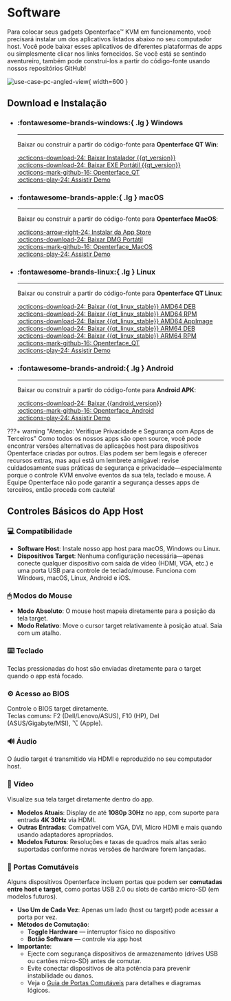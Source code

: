 # Software

Para colocar seus gadgets Openterface™ KVM em funcionamento, você precisará instalar um dos aplicativos listados abaixo no seu computador host. Você pode baixar esses aplicativos de diferentes plataformas de apps ou simplesmente clicar nos links fornecidos. Se você está se sentindo aventureiro, também pode construí-los a partir do código-fonte usando nossos repositórios GitHub!

![use-case-pc-angled-view](https://assets.openterface.com/images/product/use-case-pc-angled-view.webp){ width=600 }

## Download e Instalação

<div class="grid cards" markdown>

-   ### :fontawesome-brands-windows:{ .lg } **Windows**

    ***

    Baixar ou construir a partir do código-fonte para **Openterface QT Win**:

    [:octicons-download-24: Baixar Instalador {{qt_version}}](https://github.com/TechxArtisanStudio/Openterface_QT/releases/download/{{qt_version}}/openterfaceQT.windows.amd64.installer.exe) <br>
    [:octicons-download-24: Baixar EXE Portátil {{qt_version}}](https://github.com/TechxArtisanStudio/Openterface_QT/releases/download/{{qt_version}}/openterfaceQT-portable.exe) <br>
    [:octicons-mark-github-16: Openterface_QT](https://github.com/TechxArtisanStudio/Openterface_QT) <br>
    [:octicons-play-24: Assistir Demo](https://youtu.be/ERzpGtRvP2o?si=e9k402f0nxsD8o2j)

-   ### :fontawesome-brands-apple:{ .lg } **macOS**

    ***

    Baixar ou construir a partir do código-fonte para **Openterface MacOS**:

    [:octicons-arrow-right-24: Instalar da App Store](/appstore) <br>
    [:octicons-download-24: Baixar DMG Portátil](macos/dmg-installation.md) <br>
    [:octicons-mark-github-16: Openterface_MacOS](https://github.com/TechxArtisanStudio/Openterface_MacOS) <br>
    [:octicons-play-24: Assistir Demo](https://youtu.be/m7OpUem0zqY?si=tclfl0Jl77tmE6_e)

-   ### :fontawesome-brands-linux:{ .lg } **Linux**

    ***

    Baixar ou construir a partir do código-fonte para **Openterface QT Linux**:

    [:octicons-download-24: Baixar {{qt_linux_stable}} AMD64 DEB](https://github.com/TechxArtisanStudio/Openterface_QT/releases/download/{{qt_linux_stable}}/openterfaceQT.linux.amd64.deb) <br>
    [:octicons-download-24: Baixar {{qt_linux_stable}} AMD64 RPM](https://github.com/TechxArtisanStudio/Openterface_QT/releases/download/{{qt_linux_stable}}/openterfaceQT.linux.amd64.rpm) <br>
    [:octicons-download-24: Baixar {{qt_linux_stable}} AMD64 AppImage](https://github.com/TechxArtisanStudio/Openterface_QT/releases/download/{{qt_linux_stable}}/openterfaceQT.linux.amd64.AppImage) <br>
    [:octicons-download-24: Baixar {{qt_linux_stable}} ARM64 DEB](https://github.com/TechxArtisanStudio/Openterface_QT/releases/download/{{qt_linux_stable}}/openterfaceQT.linux.arm64.deb) <br>
    [:octicons-download-24: Baixar {{qt_linux_stable}} ARM64 RPM](https://github.com/TechxArtisanStudio/Openterface_QT/releases/download/{{qt_linux_stable}}/openterfaceQT.linux.arm64.rpm) <br>
    [:octicons-mark-github-16: Openterface_QT](https://github.com/TechxArtisanStudio/Openterface_QT) <br>
    [:octicons-play-24: Assistir Demo](https://youtu.be/_ScpI6TC0Pk?si=FSg7A2zmST8QbFec)

-   ### :fontawesome-brands-android:{ .lg } **Android**

    ***

    Baixar ou construir a partir do código-fonte para **Android APK**:

    [:octicons-download-24: Baixar {{android_version}}](https://github.com/TechxArtisanStudio/Openterface_Android/releases/download/{{android_version}}/OpenterfaceAndroid-release.apk) <br>
    [:octicons-mark-github-16: Openterface_Android](https://github.com/TechxArtisanStudio/Openterface_Android) <br>
    [:octicons-play-24: Assistir Demo](https://x.com/TechxArtisan/status/1825460088922071398)

</div>

???+ warning "Atenção: Verifique Privacidade e Segurança com Apps de Terceiros"
Como todos os nossos apps são open source, você pode encontrar versões alternativas de aplicações host para dispositivos Openterface criadas por outros. Elas podem ser bem legais e oferecer recursos extras, mas aqui está um lembrete amigável: revise cuidadosamente suas práticas de segurança e privacidade—especialmente porque o controle KVM envolve eventos da sua tela, teclado e mouse. A Equipe Openterface não pode garantir a segurança desses apps de terceiros, então proceda com cautela!

## Controles Básicos do App Host

### 💻 Compatibilidade

-   **Software Host**: Instale nosso app host para macOS, Windows ou Linux.
-   **Dispositivos Target**: Nenhuma configuração necessária—apenas conecte qualquer dispositivo com saída de vídeo (HDMI, VGA, etc.) e uma porta USB para controle de teclado/mouse. Funciona com Windows, macOS, Linux, Android e iOS.

### 🖱 Modos do Mouse

-   **Modo Absoluto**: O mouse host mapeia diretamente para a posição da tela target.
-   **Modo Relativo**: Move o cursor target relativamente à posição atual. Saia com um atalho.

### ⌨️ Teclado

Teclas pressionadas do host são enviadas diretamente para o target quando o app está focado.

### ⚙️ Acesso ao BIOS

Controle o BIOS target diretamente.  
Teclas comuns: F2 (Dell/Lenovo/ASUS), F10 (HP), Del (ASUS/Gigabyte/MSI), ⌥ (Apple).

### 🔊 Áudio

O áudio target é transmitido via HDMI e reproduzido no seu computador host.

### 🎥 Vídeo

Visualize sua tela target diretamente dentro do app.

-   **Modelos Atuais**: Display de até **1080p 30Hz** no app, com suporte para entrada **4K 30Hz** via HDMI.
-   **Outras Entradas**: Compatível com VGA, DVI, Micro HDMI e mais quando usando adaptadores apropriados.
-   **Modelos Futuros**: Resoluções e taxas de quadros mais altas serão suportadas conforme novas versões de hardware forem lançadas.

### 🔄 Portas Comutáveis

Alguns dispositivos Openterface incluem portas que podem ser **comutadas entre host e target**, como portas USB 2.0 ou slots de cartão micro-SD (em modelos futuros).

-   **Uso Um de Cada Vez**: Apenas um lado (host ou target) pode acessar a porta por vez.
-   **Métodos de Comutação**:
    -   **Toggle Hardware** — interruptor físico no dispositivo
    -   **Botão Software** — controle via app host
-   **Importante**:
    -   Ejecte com segurança dispositivos de armazenamento (drives USB ou cartões micro-SD) antes de comutar.
    -   Evite conectar dispositivos de alta potência para prevenir instabilidade ou danos.
    -   Veja o [Guia de Portas Comutáveis](/usb-switch) para detalhes e diagramas lógicos.
